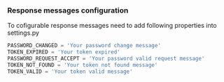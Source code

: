 ### Response messages configuration

To cofigurable response messages need to add following properties into settings.py

```python
PASSWORD_CHANGED = 'Your password change message' 
TOKEN_EXPIRED = 'Your token expired'
PASSWORD_REQUEST_ACCEPT = 'Your password valid request message'
TOKEN_NOT_FOUND = 'Your token not found message'
TOKEN_VALID = 'Your token valid message'
```
